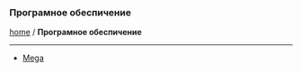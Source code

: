### Програмное обеспичение
[home][go-home] / **Програмное обеспичение**

---

- [Mega](./mega/index.md)


 
[go-home]: ../index.md
